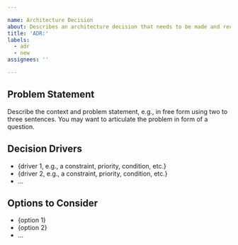 ```yaml
---

name: Architecture Decision
about: Describes an architecture decision that needs to be made and recorded
title: 'ADR:'
labels:
  - adr
  - new
assignees: ''

---
```


## Problem Statement

Describe the context and problem statement, e.g., in free form using two to three sentences. You may want to articulate the problem in form of a question.

## Decision Drivers

- {driver 1, e.g., a constraint, priority, condition, etc.}
- {driver 2, e.g., a constraint, priority, condition, etc.}
- ...

## Options to Consider

- {option 1}
- {option 2}
- ...
